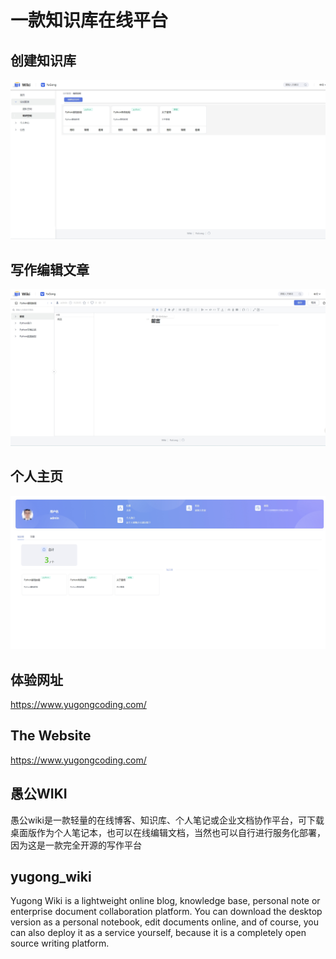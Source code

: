 # 一款知识库在线平台
## 创建知识库
![image](https://github.com/yugongcoding/yugong_wiki/blob/main/1.png)
## 写作编辑文章
![image](https://github.com/yugongcoding/yugong_wiki/blob/main/2.png)
## 个人主页
![image](https://github.com/yugongcoding/yugong_wiki/blob/main/3.png)
## 体验网址
https://www.yugongcoding.com/
## The Website
https://www.yugongcoding.com/
## 愚公WIKI
愚公wiki是一款轻量的在线博客、知识库、个人笔记或企业文档协作平台，可下载桌面版作为个人笔记本，也可以在线编辑文档，当然也可以自行进行服务化部署，因为这是一款完全开源的写作平台
## yugong_wiki
Yugong Wiki is a lightweight online blog, knowledge base, personal note or enterprise document collaboration platform. You can download the desktop version as a personal notebook, edit documents online, and of course, you can also deploy it as a service yourself, because it is a completely open source writing platform.
